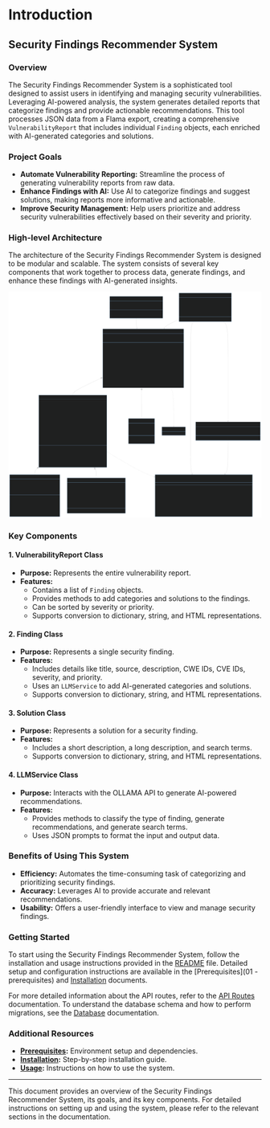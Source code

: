 # Introduction

## Security Findings Recommender System

### Overview

The Security Findings Recommender System is a sophisticated tool designed to assist users in identifying and managing security vulnerabilities. Leveraging AI-powered analysis, the system generates detailed reports that categorize findings and provide actionable recommendations. This tool processes JSON data from a Flama export, creating a comprehensive `VulnerabilityReport` that includes individual `Finding` objects, each enriched with AI-generated categories and solutions.

### Project Goals

- **Automate Vulnerability Reporting:** Streamline the process of generating vulnerability reports from raw data.
- **Enhance Findings with AI:** Use AI to categorize findings and suggest solutions, making reports more informative and actionable.
- **Improve Security Management:** Help users prioritize and address security vulnerabilities effectively based on their severity and priority.

### High-level Architecture

The architecture of the Security Findings Recommender System is designed to be modular and scalable. The system consists of several key components that work together to process data, generate findings, and enhance these findings with AI-generated insights.

![Architecture Diagram](UML/data-layer.svg)

### Key Components

#### 1. VulnerabilityReport Class

- **Purpose:** Represents the entire vulnerability report.
- **Features:**
  - Contains a list of `Finding` objects.
  - Provides methods to add categories and solutions to the findings.
  - Can be sorted by severity or priority.
  - Supports conversion to dictionary, string, and HTML representations.

#### 2. Finding Class

- **Purpose:** Represents a single security finding.
- **Features:**
  - Includes details like title, source, description, CWE IDs, CVE IDs, severity, and priority.
  - Uses an `LLMService` to add AI-generated categories and solutions.
  - Supports conversion to dictionary, string, and HTML representations.

#### 3. Solution Class

- **Purpose:** Represents a solution for a security finding.
- **Features:**
  - Includes a short description, a long description, and search terms.
  - Supports conversion to dictionary, string, and HTML representations.

#### 4. LLMService Class

- **Purpose:** Interacts with the OLLAMA API to generate AI-powered recommendations.
- **Features:**
  - Provides methods to classify the type of finding, generate recommendations, and generate search terms.
  - Uses JSON prompts to format the input and output data.

### Benefits of Using This System

- **Efficiency:** Automates the time-consuming task of categorizing and prioritizing security findings.
- **Accuracy:** Leverages AI to provide accurate and relevant recommendations.
- **Usability:** Offers a user-friendly interface to view and manage security findings.

### Getting Started

To start using the Security Findings Recommender System, follow the installation and usage instructions provided in the [README](../README.md) file. Detailed setup and configuration instructions are available in the [Prerequisites](01 - prerequisites) and [Installation](02%20-%20installation) documents.

For more detailed information about the API routes, refer to the [API Routes](api_routes.md) documentation. To understand the database schema and how to perform migrations, see the [Database](database.md) documentation.

### Additional Resources

- **[Prerequisites](01%20-%20prerequisites):** Environment setup and dependencies.
- **[Installation](02%20-%20installation):** Step-by-step installation guide.
- **[Usage](04%20-%20usage):** Instructions on how to use the system.

---

This document provides an overview of the Security Findings Recommender System, its goals, and its key components. For detailed instructions on setting up and using the system, please refer to the relevant sections in the documentation.
